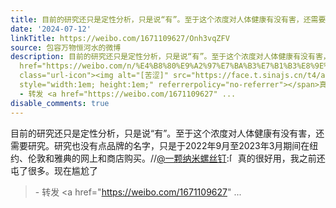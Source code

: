 ```yaml
---
title: 目前的研究还只是定性分析，只是说“有”。至于这个浓度对人体健康有没有害，还需要研究。研究也没有点品牌的名字，只是于2022年9月至2023年3月期间在纽约、伦敦...
date: '2024-07-12'
linkTitle: https://weibo.com/1671109627/Onh3vqZFV
source: 包容万物恒河水的微博
description: 目前的研究还只是定性分析，只是说“有”。至于这个浓度对人体健康有没有害，还需要研究。研究也没有点品牌的名字，只是于2022年9月至2023年3月期间在纽约、伦敦和雅典的网上和商店购买。//<a
  href="https://weibo.com/n/%E4%B8%80%E9%A2%97%E7%BA%B3%E7%B1%B3%E8%9E%BA%E4%B8%9D%E9%92%89">@一颗纳米螺丝钉</a>:<span
  class="url-icon"><img alt="[苦涩]" src="https://face.t.sinajs.cn/t4/appstyle/expression/ext/normal/7e/2021_bitter_org.png"
  style="width:1em; height:1em;" referrerpolicy="no-referrer"></span>真的很好用，我之前还屯了很多。现在尴尬了<br><blockquote>
  - 转发 <a href="https://weibo.com/1671109627" ...
disable_comments: true
---
```

目前的研究还只是定性分析，只是说“有”。至于这个浓度对人体健康有没有害，还需要研究。研究也没有点品牌的名字，只是于2022年9月至2023年3月期间在纽约、伦敦和雅典的网上和商店购买。//<a href="https://weibo.com/n/%E4%B8%80%E9%A2%97%E7%BA%B3%E7%B1%B3%E8%9E%BA%E4%B8%9D%E9%92%89">@一颗纳米螺丝钉</a>:<span class="url-icon"><img alt="[苦涩]" src="https://face.t.sinajs.cn/t4/appstyle/expression/ext/normal/7e/2021_bitter_org.png" style="width:1em; height:1em;" referrerpolicy="no-referrer"></span>真的很好用，我之前还屯了很多。现在尴尬了<br><blockquote> - 转发 <a href="https://weibo.com/1671109627" ...